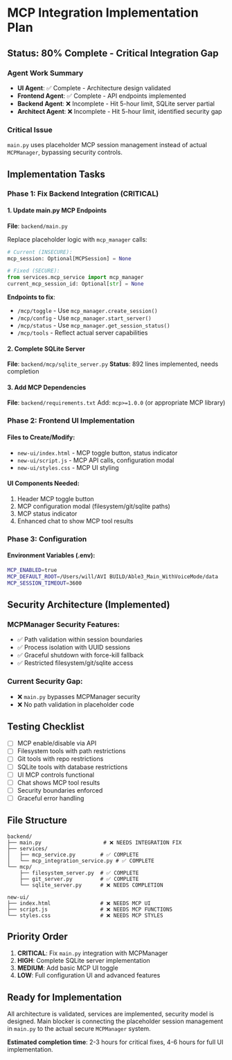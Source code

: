 # MCP Integration Implementation Plan

## Status: 80% Complete - Critical Integration Gap

### Agent Work Summary
- **UI Agent**: ✅ Complete - Architecture design validated
- **Frontend Agent**: ✅ Complete - API endpoints implemented  
- **Backend Agent**: ❌ Incomplete - Hit 5-hour limit, SQLite server partial
- **Architect Agent**: ❌ Incomplete - Hit 5-hour limit, identified security gap

### Critical Issue
`main.py` uses placeholder MCP session management instead of actual `MCPManager`, bypassing security controls.

## Implementation Tasks

### Phase 1: Fix Backend Integration (CRITICAL)

#### 1. Update main.py MCP Endpoints
**File**: `backend/main.py`

Replace placeholder logic with `mcp_manager` calls:

```python
# Current (INSECURE):
mcp_session: Optional[MCPSession] = None

# Fixed (SECURE):
from services.mcp_service import mcp_manager
current_mcp_session_id: Optional[str] = None
```

**Endpoints to fix**:
- `/mcp/toggle` - Use `mcp_manager.create_session()`
- `/mcp/config` - Use `mcp_manager.start_server()`  
- `/mcp/status` - Use `mcp_manager.get_session_status()`
- `/mcp/tools` - Reflect actual server capabilities

#### 2. Complete SQLite Server
**File**: `backend/mcp/sqlite_server.py`
**Status**: 892 lines implemented, needs completion

#### 3. Add MCP Dependencies
**File**: `backend/requirements.txt`
Add: `mcp>=1.0.0` (or appropriate MCP library)

### Phase 2: Frontend UI Implementation

#### Files to Create/Modify:
- `new-ui/index.html` - MCP toggle button, status indicator
- `new-ui/script.js` - MCP API calls, configuration modal
- `new-ui/styles.css` - MCP UI styling

#### UI Components Needed:
1. Header MCP toggle button
2. MCP configuration modal (filesystem/git/sqlite paths)
3. MCP status indicator
4. Enhanced chat to show MCP tool results

### Phase 3: Configuration

#### Environment Variables (.env):
```bash
MCP_ENABLED=true
MCP_DEFAULT_ROOT=/Users/will/AVI BUILD/Able3_Main_WithVoiceMode/data
MCP_SESSION_TIMEOUT=3600
```

## Security Architecture (Implemented)

### MCPManager Security Features:
- ✅ Path validation within session boundaries
- ✅ Process isolation with UUID sessions
- ✅ Graceful shutdown with force-kill fallback
- ✅ Restricted filesystem/git/sqlite access

### Current Security Gap:
- ❌ `main.py` bypasses MCPManager security
- ❌ No path validation in placeholder code

## Testing Checklist

- [ ] MCP enable/disable via API
- [ ] Filesystem tools with path restrictions
- [ ] Git tools with repo restrictions  
- [ ] SQLite tools with database restrictions
- [ ] UI MCP controls functional
- [ ] Chat shows MCP tool results
- [ ] Security boundaries enforced
- [ ] Graceful error handling

## File Structure

```
backend/
├── main.py                    # ❌ NEEDS INTEGRATION FIX
├── services/
│   ├── mcp_service.py        # ✅ COMPLETE
│   └── mcp_integration_service.py # ✅ COMPLETE
└── mcp/
    ├── filesystem_server.py  # ✅ COMPLETE
    ├── git_server.py         # ✅ COMPLETE
    └── sqlite_server.py      # ❌ NEEDS COMPLETION

new-ui/
├── index.html                # ❌ NEEDS MCP UI
├── script.js                 # ❌ NEEDS MCP FUNCTIONS
└── styles.css                # ❌ NEEDS MCP STYLES
```

## Priority Order

1. **CRITICAL**: Fix `main.py` integration with MCPManager
2. **HIGH**: Complete SQLite server implementation
3. **MEDIUM**: Add basic MCP UI toggle
4. **LOW**: Full configuration UI and advanced features

## Ready for Implementation

All architecture is validated, services are implemented, security model is designed. Main blocker is connecting the placeholder session management in `main.py` to the actual secure `MCPManager` system.

**Estimated completion time**: 2-3 hours for critical fixes, 4-6 hours for full UI implementation.